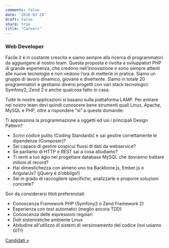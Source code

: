 ```yaml
---
comments: false
date: "2016-03-24"
draft: false
share: true
title: "Careers"
---
```


### Web Developer

Facile.it è in costante crescita e siamo sempre alla ricerca di programmatori da aggiungere al nostro team. Questa proposta è rivolta a sviluppatori PHP di grande esperienza, che credono nell’innovazione e sono sempre attenti alle nuove tecnologie e non vedono l’ora di metterle in pratica. Siamo un gruppo di lavoro dinamico, giovane e divertente. Siamo in totale 20 programmatori e gestiamo diversi progetti con vari stack tecnologici: Symfony2, Zend 2 e anche qualcosa fatto in casa.

Tutte le nostre applicazioni si basano sulla piattaforma LAMP. Per entrare nel nostro team devi quindi conoscere bene strumenti quali Linux, Apache, MySQL e PHP, oltre a rispondere “sì” a queste domande:

Ti appassiona la programmazione a oggetti ed usi i principali Design Pattern?

- Scrivi codice pulito (Coding Standards) e sai gestire correttamente le dipendenze (Composer)?
- Sei capace di gestire cospicui flussi di dati da webservice?
- Se parliamo di HTTP e REST sai a cosa alludiamo?
- Ti senti a tuo agio nel progettare database MySQL che dovranno trattare milioni di record?
- Hai dimestichezza con almeno uno tra Backbone.js, Ember.js o AngularJs? (jQuery è d’obbligo!)
- Sei in grado di raccogliere specifiche, analizzarle e proporre soluzioni concrete?

Son da considerarsi titoli preferenziali:

- Conoscenza Framework PHP (Symfony2 o Zend Framework 2)
- Esperienza con test automatici (meglio ancora TDD)
- Conoscenza delle espressioni regolari
- Doti sistemistiche ambiente Linux
- Abitudine all'utilizzo di sistemi di versionamento del codice (noi usiamo GIT!)

<a href="http://jobs.facile.it/chi-cerchiamo/candidati.html" target="_blank">Candidati »</a>
